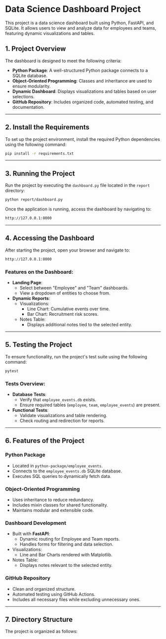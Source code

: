 # Data Science Dashboard Project

This project is a data science dashboard built using Python, FastAPI, and SQLite. It allows users to view and analyze data for employees and teams, featuring dynamic visualizations and tables.

## 1. Project Overview

The dashboard is designed to meet the following criteria:
- **Python Package**: A well-structured Python package connects to a SQLite database.
- **Object-Oriented Programming**: Classes and inheritance are used to ensure modularity.
- **Dynamic Dashboard**: Displays visualizations and tables based on user selections.
- **GitHub Repository**: Includes organized code, automated testing, and documentation.

---

## 2. Install the Requirements

To set up the project environment, install the required Python dependencies using the following command:

```bash 
pip install -r requirements.txt
```

---

## 3. Running the Project

Run the project by executing the `dashboard.py` file located in the `report` directory:

```bash
python report/dashboard.py
```

Once the application is running, access the dashboard by navigating to:

```bash
http://127.0.0.1:8000
```

---

## 4. Accessing the Dashboard

After starting the project, open your browser and navigate to:

```bash
http://127.0.0.1:8000
```

### Features on the Dashboard:

- **Landing Page**: 
    - Select between "Employee" and "Team" dashboards.
    - View a dropdown of entities to choose from.
- **Dynamic Reports**: 
    - Visualizations:
        - Line Chart: Cumulative events over time.
        - Bar Chart: Recruitment risk scores.
    - Notes Table:
        - Displays additional notes tied to the selected entity.

---

## 5. Testing the Project

To ensure functionality, run the project's test suite using the following command:

```bash
pytest
```

### Tests Overview:

- **Database Tests**:
    - Verify that `employee_events.db` exists.
    - Ensure required tables (`employee`, `team`, `employee_events`) are present.
- **Functional Tests**:
    - Validate visualizations and table rendering.
    - Check routing and redirection for reports.

---

## 6. Features of the Project

### Python Package
- Located in `python-package/employee_events`.
- Connects to the `employee_events.db` SQLite database.
- Executes SQL queries to dynamically fetch data.

### Object-Oriented Programming
- Uses inheritance to reduce redundancy.
- Includes mixin classes for shared functionality.
- Maintains modular and extensible code.

### Dashboard Development
- Built with **FastAPI**:
    - Dynamic routing for Employee and Team reports.
    - Handles forms for filtering and data selection.
- Visualizations:
    - Line and Bar Charts rendered with Matplotlib.
- Notes Table:
    - Displays notes relevant to the selected entity.

### GitHub Repository
- Clean and organized structure.
- Automated testing using GitHub Actions.
- Includes all necessary files while excluding unnecessary ones.

---

## 7. Directory Structure

The project is organized as follows:


